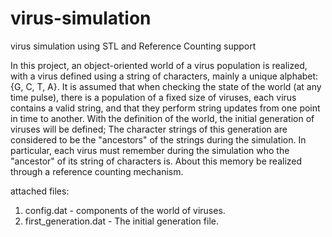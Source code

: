 # virus-simulation
virus simulation using STL and Reference Counting support

In this project, an object-oriented world of a virus population is realized, with a virus defined using a string of characters, mainly a unique alphabet: {G, C, T, A}.
It is assumed that when checking the state of the world (at any time pulse), there is a population of a fixed size of viruses, each virus contains a valid string, and that they perform string updates from one point in time to another. With the definition of the world, the initial generation of viruses will be defined; The character strings of this generation are considered to be the "ancestors" of the strings during the simulation. In particular, each virus must remember during the simulation who the "ancestor" of its string of characters is. About this memory be realized through a reference counting mechanism.

attached files:
1. config.dat - components of the world of viruses.
2. first_generation.dat - The initial generation file.
